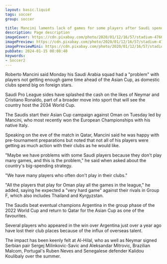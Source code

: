 ```yaml
---
layout: basic.liquid
tags: soccer
group: soccer

title: Mancini laments lack of games for some players after Saudi spending spree
description: Page description
imageCover: https://cdn.pixabay.com/photo/2020/01/12/16/57/stadium-4760441_1280.jpg
imagePreview: https://cdn.pixabay.com/photo/2020/01/12/16/57/stadium-4760441_1280.jpg
imagePreviewMini: https://cdn.pixabay.com/photo/2020/01/12/16/57/stadium-4760441_1280.jpg
pubDate: 2024-01-15 08:08:40
keywords:
- Soccer2
---
```


Roberto Mancini said Monday his Saudi Arabia squad had a "problem" with players not getting enough game time ahead of the Asian Cup, as domestic clubs spend big on foreign stars.

Saudi Pro League sides have splashed the cash on the likes of Neymar and Cristiano Ronaldo, part of a broader move into sport that will see the country host the 2034 World Cup.

The Saudis start their Asian Cup campaign against Oman on Tuesday led by Mancini, who most recently won the European Championships with his native Italy.

Speaking on the eve of the match in Qatar, Mancini said he was happy with pre-tournament preparations but noted that not all of his players were getting as much action with their clubs as he would like.

"Maybe we have problems with some Saudi players because they don't play many games, and this is the problem," he said when asked about the country's big-spending strategy.

"We have many players who often don't play in their clubs."

"All the players that play for Oman play all the games in the league," he added, saying he expected a "very hard game" against their rivals in Group F, which also includes Thailand and Kyrgyzstan.

The Saudis beat eventual champions Argentina in the group phase of the 2022 World Cup and return to Qatar for the Asian Cup as one of the favourites.

Several players who appeared in the win over Argentina just over a year ago have lost their club places because of the influx of overseas talent.

The impact has been keenly felt at Al-Hilal, who as well as Neymar signed Serbian pair Sergej Milinkovic-Savic and Aleksandar Mitrovic, Brazilian Malcom, Portugal's Ruben Neves and Senegalese defender Kalidou Koulibaly over the summer.


